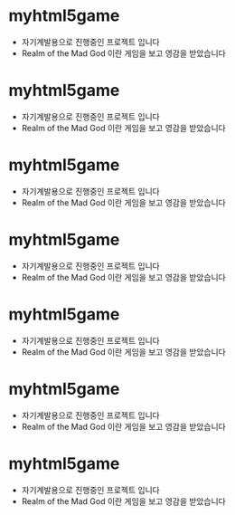 # myhtml5game
* 자기계발용으로 진행중인 프로젝트 입니다
* Realm of the Mad God 이란 게임을 보고 영감을 받았습니다
# myhtml5game
* 자기계발용으로 진행중인 프로젝트 입니다
* Realm of the Mad God 이란 게임을 보고 영감을 받았습니다
# myhtml5game
* 자기계발용으로 진행중인 프로젝트 입니다
* Realm of the Mad God 이란 게임을 보고 영감을 받았습니다
# myhtml5game
* 자기계발용으로 진행중인 프로젝트 입니다
* Realm of the Mad God 이란 게임을 보고 영감을 받았습니다
# myhtml5game
* 자기계발용으로 진행중인 프로젝트 입니다
* Realm of the Mad God 이란 게임을 보고 영감을 받았습니다
# myhtml5game
* 자기계발용으로 진행중인 프로젝트 입니다
* Realm of the Mad God 이란 게임을 보고 영감을 받았습니다
# myhtml5game
* 자기계발용으로 진행중인 프로젝트 입니다
* Realm of the Mad God 이란 게임을 보고 영감을 받았습니다
